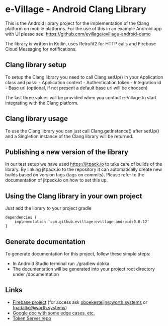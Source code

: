 # e-Village - Android Clang Library
This is the Android library project for the implementation of the Clang platform on mobile platforms.
For the use of this in an example Android app with UI please see: https://github.com/evillage/evillage-android-demo

The library is written in Kotlin, uses Retrofit2 for HTTP calls and Firebase Cloud Messaging for notifications.

## Clang library setup
To setup the Clang library you need to call Clang.setUp() in your Application class and pass:
    - Application context
    - Authentication token
    - Integration id 
    - Base url (optional, if not present a default base url will be choosen)

The last three values will be provided when you contact e-Village to start integrating with the Clang platform.

## Clang library usage
To use the Clang library you can just call Clang.getInstance() after setUp() and a Singletion instance of the Clang library will be returned. 

## Publishing a new version of the library
In our test setup we have used https://jitpack.io to take care of builds of the library. By linking jitpack.io to the repository it can automatically create new builds based on version tags (tags on commits). Please refer to the documentation of jitpack.io on how to set this up.

## Using the Clang library in your own project 
Just add the library to your project gradle

```
dependencies {
    implementation 'com.github.evillage:evillage-android:0.0.12'
}
```

## Generate documentation
To generate documentation for this project, follow these simple steps:

- In Android Studio terminal run ./gradlew dokka 
- The documentation will be generated into your project root directory under /documentation

## Links
* [Firebase project](https://console.firebase.google.com/project/test-a04ac/overview) (for access ask oboekesteijn@worth.systems or tpadalko@worth.systems)
* [Google doc with some edge cases, etc.](https://docs.google.com/document/d/1Nw7Ik1VY8Sz2PPtj86yaTUyZ9qnO__xaDHcRuk6Xsbk/edit?usp=sharing)
* [Token Server repo](https://github.com/evillage/evillage-token-server/src)
